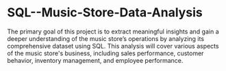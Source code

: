 # SQL--Music-Store-Data-Analysis
The primary goal of this project is to extract meaningful insights and gain a deeper understanding of the music store’s operations by analyzing its comprehensive dataset using SQL. This analysis will cover various aspects of the music store's business, including sales performance, customer behavior, inventory management, and employee performance.
